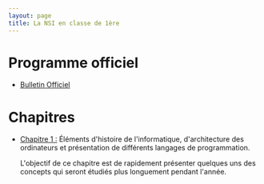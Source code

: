 ```yaml
---
layout: page
title: La NSI en classe de 1ère
---
```


# Programme officiel

- <a href="https://cache.media.education.gouv.fr/file/SP1-MEN-22-1-2019/26/8/spe633_annexe_1063268.pdf">Bulletin Officiel</a>

# Chapitres

- <a href="http://dlatreyte.github.io/ressources/1-spe-nsi/C1"> Chapitre 1 :</a> Éléments d'histoire de l'informatique, d'architecture des ordinateurs et présentation de différents langages de programmation.

	L'objectif de ce chapitre est de rapidement présenter quelques uns des concepts qui seront étudiés plus longuement pendant l'année.